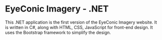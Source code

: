 # EyeConic Imagery - .NET
This .NET application is the first version of the EyeConic Imagery website. It is written in C#, along with HTML, CSS, JavaScript for front-end design. It uses the Bootstrap framework to simplify the design.
